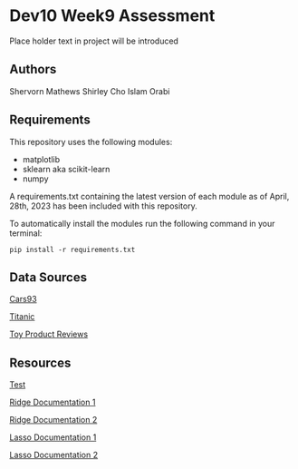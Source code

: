 # Dev10 Week9 Assessment

Place holder text in project will be introduced

## Authors

Shervorn Mathews
Shirley Cho
Islam Orabi

## Requirements

This repository uses the following modules:

- matplotlib
- sklearn aka scikit-learn
- numpy

A requirements.txt containing the latest version of each module as of April, 28th, 2023 has been included with this repository.

To automatically install the modules run the following command in your terminal:

`pip install -r requirements.txt`

## Data Sources

[Cars93](https://www.kaggle.com/datasets/anand0427/cars93)

[Titanic](https://www.kaggle.com/c/titanic)

[Toy Product Reviews](https://www.kaggle.com/datasets/PromptCloudHQ/toy-products-on-amazon)

[]()

[]()

## Resources

[Test]()

[Ridge Documentation 1](https://scikit-learn.org/stable/modules/generated/sklearn.linear_model.Ridge.html)

[Ridge Documentation 2](https://scikit-learn.org/0.16/modules/generated/sklearn.linear_model.Ridge.html)

[Lasso Documentation 1](https://scikit-learn.org/stable/modules/generated/sklearn.linear_model.Lasso.html)

[Lasso Documentation 2](https://scikit-learn.org/stable/modules/generated/sklearn.linear_model.LassoCV.html)

[]()

[]()
